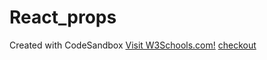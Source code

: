 # React_props
Created with CodeSandbox
<a href="https://www.w3schools.com/">Visit W3Schools.com!</a>
<a href="./public/index.html">checkout</a>
